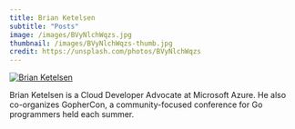 ```yaml
---
title: Brian Ketelsen
subtitle: "Posts"
image: /images/BVyNlchWqzs.jpg
thumbnail: /images/BVyNlchWqzs-thumb.jpg
credit: https://unsplash.com/photos/BVyNlchWqzs
---
```

[![Brian Ketelsen](/images/2017/09/briangopher.png)](https://www.brianketelsen.com)

Brian Ketelsen is a Cloud Developer Advocate at Microsoft Azure.  He also co-organizes GopherCon, a community-focused conference for Go programmers held each summer.  
